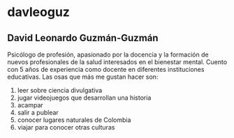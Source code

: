 # davleoguz
## David Leonardo **Guzmán-Guzmán**
Psicólogo de profesión, apasionado por la docencia y la formación de nuevos profesionales de la salud interesados en el bienestar mental. Cuento con 5 años de experiencia como docente en diferentes instituciones educativas.
Las osas que más me gustan hacer son:
1. leer sobre ciencia divulgativa
2. jugar videojuegos que desarrollan una historia
3. acampar
4. salir a publear
5. conocer lugares naturales de Colombia
6. viajar para conocer otras culturas
